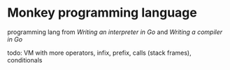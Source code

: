 # Monkey programming language
programming lang from _Writing an interpreter in Go_ and _Writing a compiler in Go_

todo: VM with more operators, infix, prefix, calls (stack frames), conditionals